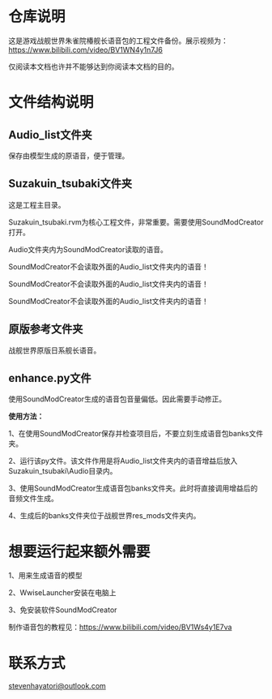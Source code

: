 # 仓库说明

这是游戏战舰世界朱雀院椿舰长语音包的工程文件备份。展示视频为：https://www.bilibili.com/video/BV1WN4y1n7J6

仅阅读本文档也许并不能够达到你阅读本文档的目的。

# 文件**结构说明**

## Audio_list文件夹

保存由模型生成的原语音，便于管理。

## Suzakuin_tsubaki文件夹

这是工程主目录。

Suzakuin_tsubaki.rvm为核心工程文件，非常重要。需要使用SoundModCreator打开。

Audio文件夹内为SoundModCreator读取的语音。


SoundModCreator不会读取外面的Audio_list文件夹内的语音！

SoundModCreator不会读取外面的Audio_list文件夹内的语音！

SoundModCreator不会读取外面的Audio_list文件夹内的语音！

## 原版参考文件夹

战舰世界原版日系舰长语音。

## enhance.py文件

使用SoundModCreator生成的语音包音量偏低。因此需要手动修正。

**使用方法：**

1、在使用SoundModCreator保存并检查项目后，不要立刻生成语音包banks文件夹。

2、运行该py文件。该文件作用是将Audio_list文件夹内的语音增益后放入Suzakuin_tsubaki\Audio目录内。

3、使用SoundModCreator生成语音包banks文件夹。此时将直接调用增益后的音频文件生成。

4、生成后的banks文件夹位于战舰世界res_mods文件夹内。

# 想要运行起来额外需要

1、用来生成语音的模型

2、WwiseLauncher安装在电脑上

3、免安装软件SoundModCreator

制作语音包的教程见：https://www.bilibili.com/video/BV1Ws4y1E7va

# 联系方式

stevenhayatori@outlook.com
